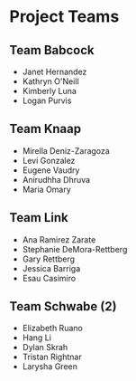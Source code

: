 # Project Teams

## Team Babcock
- Janet Hernandez
- Kathryn O'Neill
- Kimberly Luna
- Logan Purvis

## Team Knaap
- Mirella Deniz-Zaragoza
- Levi Gonzalez
- Eugene Vaudry 
- Anirudhha Dhruva
- Maria Omary

## Team Link
- Ana Ramirez Zarate
- Stephanie DeMora-Rettberg
- Gary Rettberg 
- Jessica Barriga
- Esau Casimiro 

## Team Schwabe (2)
- Elizabeth Ruano
- Hang Li
- Dylan Skrah
- Tristan Rightnar
- Larysha Green


